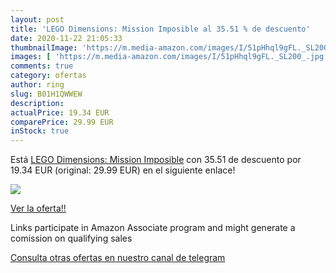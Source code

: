 ```yaml
---
layout: post
title: 'LEGO Dimensions: Mission Imposible al 35.51 % de descuento'
date: 2020-11-22 21:05:33
thumbnailImage: 'https://m.media-amazon.com/images/I/51pHhql9gFL._SL200_.jpg'
images: [ 'https://m.media-amazon.com/images/I/51pHhql9gFL._SL200_.jpg' ]
comments: true
category: ofertas
author: ring
slug: B01H1QWWEW
description:
actualPrice: 19.34 EUR
comparePrice: 29.99 EUR
inStock: true
---
```


Está [LEGO Dimensions: Mission Imposible](https://www.amazon.es/dp/B01H1QWWEW/?tag=redken-21) con 35.51 de descuento por 19.34 EUR (original: 29.99 EUR) en el siguiente enlace!

[![](https://m.media-amazon.com/images/I/51pHhql9gFL._SL200_.jpg)](https://www.amazon.es/dp/B01H1QWWEW/?tag=redken-21)

[Ver la oferta!!](https://www.amazon.es/dp/B01H1QWWEW/?tag=redken-21)

Links participate in Amazon Associate program and might generate a comission on qualifying sales

[Consulta otras ofertas en nuestro canal de telegram](https://t.me/s/ofertas25)
